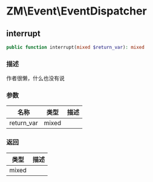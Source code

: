 # ZM\Event\EventDispatcher

## interrupt

```php
public function interrupt(mixed $return_var): mixed
```

### 描述

作者很懒，什么也没有说

### 参数

| 名称 | 类型 | 描述 |
| -------- | ---- | ----------- |
| return_var | mixed |  |
### 返回

| 类型 | 描述 |
| ---- | ----------- |
| mixed |  |
